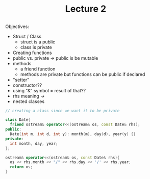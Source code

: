 <div align = "center">

# Lecture 2
## 

</div>

Objectives:

- Struct / Class
    - struct is a public
    - class is private
- Creating functions
- public vs. private -> public is be mutable
- methods
    - a friend function
    - methods are private but functions can be public if declared
- "setter"
- constructor??
- using "&" symbol = result of that??
- rhs meaning ->
- nested classes 


```C++
// creating a class since we want it to be private

class Date{
  friend ostream& operator<<(ostream& os, const Date& rhs);
public:
  Date(int m, int d, int y): month(m), day(d), year(y) {}
private:
  int month, day, year;
};

ostream& operator<<(ostream& os, const Date& rhs){
  os << rhs.month << "/" << rhs.day << '/' << rhs.year;
  return os;
}
```

